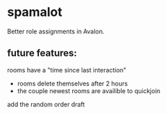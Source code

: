 # spamalot

Better role assignments in Avalon.

## future features:
rooms have a "time since last interaction"
- rooms delete themselves after 2 hours
- the couple newest rooms are availible to quickjoin

add the random order draft
    
 
